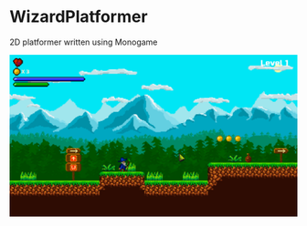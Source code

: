 # WizardPlatformer
2D platformer written using Monogame

![Screenshot level 1](https://github.com/bzennn/WizardPlatformer/blob/master/screenshot.png)  
